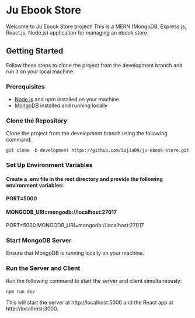 # Ju Ebook Store

Welcome to Ju Ebook Store project! This is a MERN (MongoDB, Express.js, React.js, Node.js) application for managing an ebook store.

## Getting Started

Follow these steps to clone the project from the development branch and run it on your local machine.

### Prerequisites

- [Node.js](https://nodejs.org/) and npm installed on your machine
- [MongoDB](https://www.mongodb.com/) installed and running locally

### Clone the Repository

Clone the project from the development branch using the following command:
```
git clone -b development https://github.com/Sajia09/ju-ebook-store.git
```

### Set Up Environment Variables
#### Create a .env file in the root directory and provide the following environment variables:
#### PORT=5000
#### MONGODB_URI=mongodb://localhost:27017
PORT=5000
MONGODB_URI=mongodb://localhost:27017

### Start MongoDB Server
Ensure that MongoDB is running locally on your machine.

### Run the Server and Client
Run the following command to start the server and client simultaneously:
```
npm run dev
```
This will start the server at http://localhost:5000 and the React app at http://localhost:3000.


